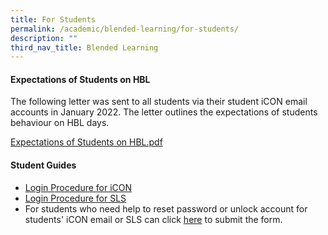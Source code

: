 ```yaml
---
title: For Students
permalink: /academic/blended-learning/for-students/
description: ""
third_nav_title: Blended Learning
---
```

<h4><strong>Expectations of Students on HBL</strong></h4>
<p>The following letter was sent to all students via their student iCON email accounts in January 2022. The letter outlines the expectations of students behaviour on HBL days.</p>
<p><a href="/files/Expectations%20of%20Students%20on%20HBL_v1.pdf">Expectations of Students on HBL.pdf</a></p>
<h4><strong>Student Guides</strong></h4>
<ul>
<li><a href="/files/For%20S1s%20to%20S3s%20Student%20iCON%20Onboarding%20Guide_Sec%20Schs_with%20QR_edited%20PCSS_upd%2017052021_website.pdf">Login Procedure for iCON</a></li>
<li><a href="/files/PCSS_Students%E2%80%99%20Guide%20to%20Login%20procedure%20for%20SLS.pdf">Login Procedure for SLS</a></li>
<li>For students who need help to reset password or unlock account for students' iCON email or SLS can click&nbsp;<a href="https://www.form.gov.sg/610c7f6b22cd6800125e3a6a" target=""><u>here</u></a>&nbsp;to submit the form.</li>
</ul>